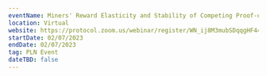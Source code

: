 ```yaml
---
eventName: Miners' Reward Elasticity and Stability of Competing Proof-of-Work Cryptocurrencies
location: Virtual
website: https://protocol.zoom.us/webinar/register/WN_ij8M3mubSDqqgHF44Y8YoA
startDate: 02/07/2023
endDate: 02/07/2023
tag: PLN Event
dateTBD: false
---
```

